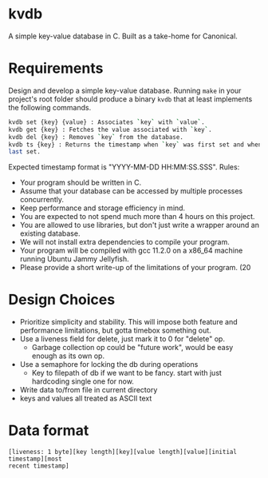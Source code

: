 # kvdb
A simple key-value database in C. Built as a take-home for Canonical.

# Requirements
Design and develop a simple key-value database. Running `make` in your project's root
folder should produce a binary `kvdb` that at least implements the following commands.
```sh
kvdb set {key} {value} : Associates `key` with `value`.
kvdb get {key} : Fetches the value associated with `key`.
kvdb del {key} : Removes `key` from the database.
kvdb ts {key} : Returns the timestamp when `key` was first set and when it was
last set.
```

Expected timestamp format is "YYYY-MM-DD HH:MM:SS.SSS".
Rules:
* Your program should be written in C.
* Assume that your database can be accessed by multiple processes concurrently.
* Keep performance and storage efficiency in mind.
* You are expected to not spend much more than 4 hours on this project.
* You are allowed to use libraries, but don't just write a wrapper around an existing database.
* We will not install extra dependencies to compile your program.
* Your program will be compiled with gcc 11.2.0 on a x86_64 machine running Ubuntu Jammy Jellyfish.
* Please provide a short write-up of the limitations of your program. (20

# Design Choices
* Prioritize simplicity and stability. This will impose both feature and performance limitations,
  but gotta timebox something out.
* Use a liveness field for delete, just mark it to 0 for "delete" op.
    * Garbage collection op could be "future work", would be easy enough as its own op.
* Use a semaphore for locking the db during operations
    * Key to filepath of db if we want to be fancy. start with just hardcoding single one for now.
* Write data to/from file in current directory
* keys and values all treated as ASCII text

# Data format
```
[liveness: 1 byte][key length][key][value length][value][initial timestamp][most
recent timestamp]
```

